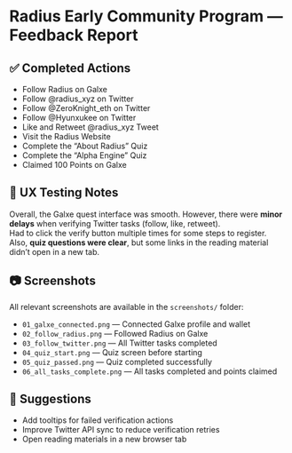 # Radius Early Community Program — Feedback Report

## ✅ Completed Actions

- Follow Radius on Galxe  
- Follow @radius_xyz on Twitter  
- Follow @ZeroKnight_eth on Twitter  
- Follow @Hyunxukee on Twitter  
- Like and Retweet @radius_xyz Tweet  
- Visit the Radius Website  
- Complete the “About Radius” Quiz  
- Complete the “Alpha Engine” Quiz  
- Claimed 100 Points on Galxe

## 🧪 UX Testing Notes

Overall, the Galxe quest interface was smooth. However, there were **minor delays** when verifying Twitter tasks (follow, like, retweet).  
Had to click the verify button multiple times for some steps to register.  
Also, **quiz questions were clear**, but some links in the reading material didn’t open in a new tab.

## 📷 Screenshots

All relevant screenshots are available in the `screenshots/` folder:
- `01_galxe_connected.png` — Connected Galxe profile and wallet  
- `02_follow_radius.png` — Followed Radius on Galxe  
- `03_follow_twitter.png` — All Twitter tasks completed  
- `04_quiz_start.png` — Quiz screen before starting  
- `05_quiz_passed.png` — Quiz completed successfully  
- `06_all_tasks_complete.png` — All tasks completed and points claimed

## 🙋 Suggestions

- Add tooltips for failed verification actions  
- Improve Twitter API sync to reduce verification retries  
- Open reading materials in a new browser tab  
